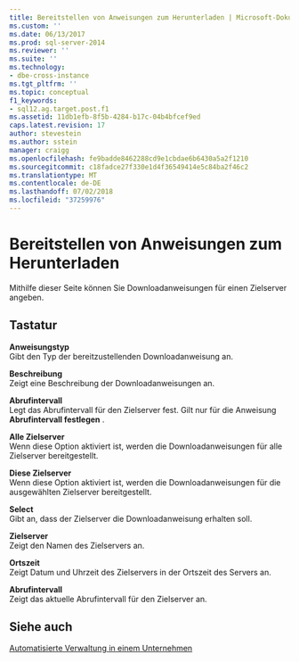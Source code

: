 ```yaml
---
title: Bereitstellen von Anweisungen zum Herunterladen | Microsoft-Dokumentation
ms.custom: ''
ms.date: 06/13/2017
ms.prod: sql-server-2014
ms.reviewer: ''
ms.suite: ''
ms.technology:
- dbe-cross-instance
ms.tgt_pltfrm: ''
ms.topic: conceptual
f1_keywords:
- sql12.ag.target.post.f1
ms.assetid: 11db1efb-8f5b-4284-b17c-04b4bfcef9ed
caps.latest.revision: 17
author: stevestein
ms.author: sstein
manager: craigg
ms.openlocfilehash: fe9badde8462288cd9e1cbdae6b6430a5a2f1210
ms.sourcegitcommit: c18fadce27f330e1d4f36549414e5c84ba2f46c2
ms.translationtype: MT
ms.contentlocale: de-DE
ms.lasthandoff: 07/02/2018
ms.locfileid: "37259976"
---
```

# <a name="post-download-instructions"></a>Bereitstellen von Anweisungen zum Herunterladen
  Mithilfe dieser Seite können Sie Downloadanweisungen für einen Zielserver angeben.  
  
## <a name="options"></a>Tastatur  
 **Anweisungstyp**  
 Gibt den Typ der bereitzustellenden Downloadanweisung an.  
  
 **Beschreibung**  
 Zeigt eine Beschreibung der Downloadanweisungen an.  
  
 **Abrufintervall**  
 Legt das Abrufintervall für den Zielserver fest. Gilt nur für die Anweisung **Abrufintervall festlegen** .  
  
 **Alle Zielserver**  
 Wenn diese Option aktiviert ist, werden die Downloadanweisungen für alle Zielserver bereitgestellt.  
  
 **Diese Zielserver**  
 Wenn diese Option aktiviert ist, werden die Downloadanweisungen für die ausgewählten Zielserver bereitgestellt.  
  
 **Select**  
 Gibt an, dass der Zielserver die Downloadanweisung erhalten soll.  
  
 **Zielserver**  
 Zeigt den Namen des Zielservers an.  
  
 **Ortszeit**  
 Zeigt Datum und Uhrzeit des Zielservers in der Ortszeit des Servers an.  
  
 **Abrufintervall**  
 Zeigt das aktuelle Abrufintervall für den Zielserver an.  
  
## <a name="see-also"></a>Siehe auch  
 [Automatisierte Verwaltung in einem Unternehmen](automated-administration-across-an-enterprise.md)  
  
  

